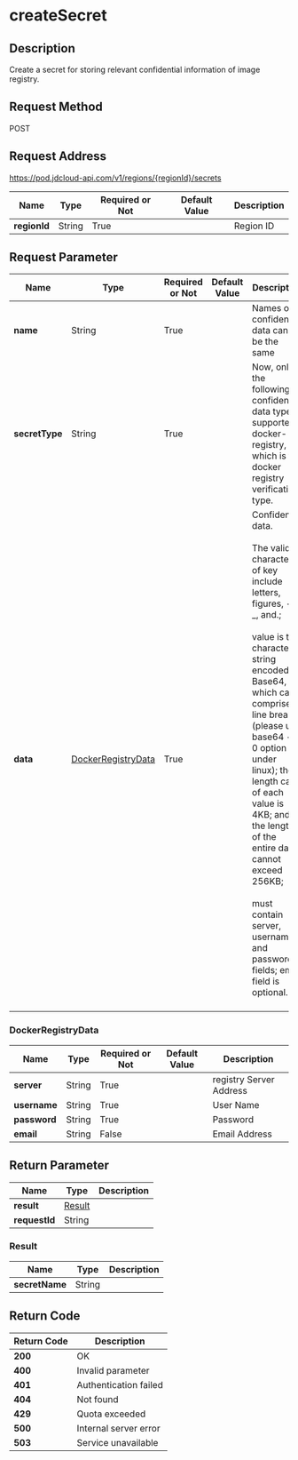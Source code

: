 # createSecret


## Description
Create a secret for storing relevant confidential information of image registry.


## Request Method
POST

## Request Address
https://pod.jdcloud-api.com/v1/regions/{regionId}/secrets

|Name|Type|Required or Not|Default Value|Description|
|---|---|---|---|---|
|**regionId**|String|True| |Region ID|

## Request Parameter
|Name|Type|Required or Not|Default Value|Description|
|---|---|---|---|---|
|**name**|String|True| |Names of confidential data can’t be the same<br>|
|**secretType**|String|True| |Now, only the following confidential data type is supported: docker-registry, which is the docker registry verification type. <br>|
|**data**|[DockerRegistryData](createsecret#dockerregistrydata)|True| |Confidential data. <br><br>The valid characters of key include letters, figures, -, _, and.; <br><br>value is the character string encoded by Base64, which can’t comprise a line break (please use base64 -w 0 option under linux); the length cap of each value is 4KB; and the length of the entire data cannot exceed 256KB; <br><br>must contain server, username and password fields; email field is optional. <br><br>|

### <div id="dockerregistrydata">DockerRegistryData</div>
|Name|Type|Required or Not|Default Value|Description|
|---|---|---|---|---|
|**server**|String|True| |registry Server Address|
|**username**|String|True| |User Name|
|**password**|String|True| |Password|
|**email**|String|False| |Email Address|

## Return Parameter
|Name|Type|Description|
|---|---|---|
|**result**|[Result](createsecret#result)| |
|**requestId**|String| |

### <div id="result">Result</div>
|Name|Type|Description|
|---|---|---|
|**secretName**|String| |

## Return Code
|Return Code|Description|
|---|---|
|**200**|OK|
|**400**|Invalid parameter|
|**401**|Authentication failed|
|**404**|Not found|
|**429**|Quota exceeded|
|**500**|Internal server error|
|**503**|Service unavailable|
